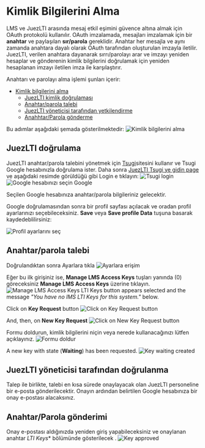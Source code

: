 # Kimlik Bilgilerini Alma 
LMS ve JuezLTI arasında mesaj etkil eşimini güvence altına almak için OAuth protokolü kullanılır. OAuth imzalamada, mesajları imzalamak için bir **anahtar** ve paylaşılan **sır/parola** gereklidir. Anahtar her mesajla ve aynı zamanda anahtara dayalı olarak OAuth tarafından oluşturulan imzayla iletilir. JuezLTI, verilen anahtara dayanarak sırrı/parolayı arar ve imzayı yeniden hesaplar ve gönderenin kimlik bilgilerini doğrulamak için yeniden hesaplanan imzayı iletilen imza ile karşılaştırır.


Anahtarı ve parolayı alma işlemi şunları içerir:
- [Kimlik bilgilerini alma](#getting-credentials)
  - [JuezLTI kimlik doğrulaması](#juezlti-authentication)
  - [Anahtar/parola talebi](#keysecret-request)
  - [JuezLTI yöneticisi tarafından yetkilendirme](#authorization-by-juezlti-admin)
  - [Anahhtar/Parola gönderme](#keysecret-sent)

Bu adımlar aşağıdaki şemada gösterilmektedir:
![Kimlik bilgilerini alma](../docs/img/gettingCredentials/juezLTI_gettingCredentials.jpg)

## JuezLTI doğrulama

JuezLTI anahtar/parola talebini yönetmek için [Tsugi](https://www.tsugi.org)sitesini kullanır ve Tsugi Google hesabınızla doğrulama ister. Daha sonra [JuezLTI Tsugi ye gidin page](https://beta.juezlti.eu/tsugi/) ve aşağıdaki resimde görüldüğü gibi Login e tıklayın:
![Tsugi login](../docs/img/gettingCredentials/loginTsugi.png)
![Google hesabınızı seçin Google ](../docs/img/gettingCredentials/googleLogin.png)

Seçilen Google hesabınıza anahtar/parola bilgileriniz gelecektir.

Google doğrulamasından sonra bir profil sayfası açılacak ve oradan profil ayarlarınızı seçebileceksiniz. **Save** veya **Save profile Data** tuşuna basarak kaydedeblilirsiniz: 

![Profil ayarlarını seç](../docs/img/gettingCredentials/profile.png)

## Anahtar/parola talebi 

Doğrulandıktan sonra Ayarlara tıkla
![Ayarlara erişim](../docs/img/gettingCredentials/settings.png)

Eğer bu ilk girişiniz ise, **Manage LMS Access Keys** tuşları yanında (0) göreceksiniz **Manage LMS Access Keys** üzerine tıklayın.
![Manage LMS Access Keys](../docs/img/gettingCredentials/LMS_Access_keys_0.png)
LTI Keys button appears selected and the message _"You have no IMS LTI Keys for this system."_ below.

Click on **Key Request** button
![Click on Key Request button](../docs/img/gettingCredentials/keyRequestButton.png)

And, then, on **New Key Request**
![Click on New Key Request button](../docs/img/gettingCredentials/newKeyRequest.png)

Formu doldurun, kimlik bilgilerini niçin veya nerede kullanacağınızı lütfen açıklayınız.
![Formu doldur](../docs/img/gettingCredentials/explainWhy.png)

A new key with state (**Waiting**) has been requested.
![Key waiting created](../docs/img/gettingCredentials/keyWaiting.png)

## JuezLTI yöneticisi tarafından doğrulanma

Talep ile birlikte, talebi en kısa sürede onaylayacak olan JuezLTI personeline bir e-posta gönderilecektir. Onayın ardından belirtilen Google hesabınıza bir
onay e-postası alacaksınız. 

## Anahtar/Parola gönderimi

Onay e-postası aldığınızda yeniden giriş yapabileceksiniz ve onaylanan anahtar *LTI Keys** bölümünde gösterilecek
.
![Key approved](../docs/img/gettingCredentials/keyApproved.png)
